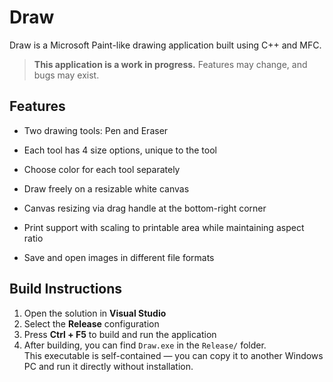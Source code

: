 # Draw
Draw is a Microsoft Paint-like drawing application built using C++ and MFC.
> **This application is a work in progress.** Features may change, and bugs may exist.

## Features
- Two drawing tools: Pen and Eraser

- Each tool has 4 size options, unique to the tool

- Choose color for each tool separately

- Draw freely on a resizable white canvas

- Canvas resizing via drag handle at the bottom-right corner

- Print support with scaling to printable area while maintaining aspect ratio

- Save and open images in different file formats

## Build Instructions

1. Open the solution in **Visual Studio**
2. Select the **Release** configuration
3. Press **Ctrl + F5** to build and run the application
4. After building, you can find `Draw.exe` in the `Release/` folder.  
   This executable is self-contained — you can copy it to another Windows PC and run it directly without installation.